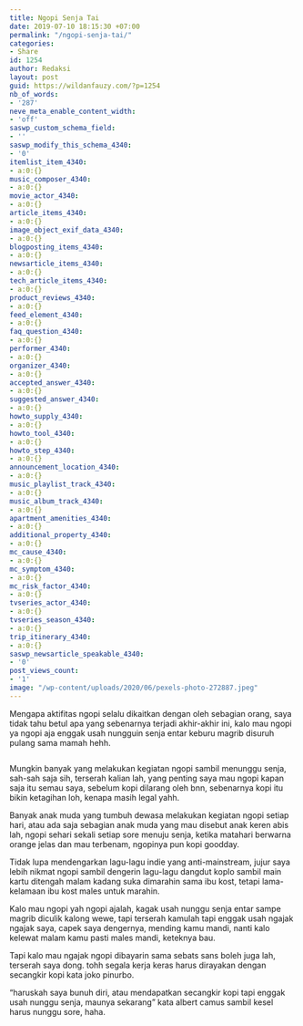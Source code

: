 ```yaml
---
title: Ngopi Senja Tai
date: 2019-07-10 18:15:30 +07:00
permalink: "/ngopi-senja-tai/"
categories:
- Share
id: 1254
author: Redaksi
layout: post
guid: https://wildanfauzy.com/?p=1254
nb_of_words:
- '287'
neve_meta_enable_content_width:
- 'off'
saswp_custom_schema_field:
- ''
saswp_modify_this_schema_4340:
- '0'
itemlist_item_4340:
- a:0:{}
music_composer_4340:
- a:0:{}
movie_actor_4340:
- a:0:{}
article_items_4340:
- a:0:{}
image_object_exif_data_4340:
- a:0:{}
blogposting_items_4340:
- a:0:{}
newsarticle_items_4340:
- a:0:{}
tech_article_items_4340:
- a:0:{}
product_reviews_4340:
- a:0:{}
feed_element_4340:
- a:0:{}
faq_question_4340:
- a:0:{}
performer_4340:
- a:0:{}
organizer_4340:
- a:0:{}
accepted_answer_4340:
- a:0:{}
suggested_answer_4340:
- a:0:{}
howto_supply_4340:
- a:0:{}
howto_tool_4340:
- a:0:{}
howto_step_4340:
- a:0:{}
announcement_location_4340:
- a:0:{}
music_playlist_track_4340:
- a:0:{}
music_album_track_4340:
- a:0:{}
apartment_amenities_4340:
- a:0:{}
additional_property_4340:
- a:0:{}
mc_cause_4340:
- a:0:{}
mc_symptom_4340:
- a:0:{}
mc_risk_factor_4340:
- a:0:{}
tvseries_actor_4340:
- a:0:{}
tvseries_season_4340:
- a:0:{}
trip_itinerary_4340:
- a:0:{}
saswp_newsarticle_speakable_4340:
- '0'
post_views_count:
- '1'
image: "/wp-content/uploads/2020/06/pexels-photo-272887.jpeg"
---
```


Mengapa aktifitas ngopi selalu dikaitkan dengan oleh sebagian orang, saya tidak tahu betul apa yang sebenarnya terjadi akhir-akhir ini, kalo mau ngopi ya ngopi aja enggak usah nungguin senja entar keburu magrib disuruh pulang sama mamah hehh.<figure class="wp-block-image size-large">

<img src="https://i0.wp.com/wildanfauzy.com/wp-content/uploads/2020/01/neve-museum-07.jpg?w=768&#038;ssl=1" alt="" class="wp-image-4537" data-recalc-dims="1" /> </figure> 

Mungkin banyak yang melakukan kegiatan ngopi sambil menunggu senja, sah-sah saja sih, terserah kalian lah, yang penting saya mau ngopi kapan saja itu semau saya, sebelum kopi dilarang oleh bnn, sebenarnya kopi itu bikin ketagihan loh, kenapa masih legal yahh.

Banyak anak muda yang tumbuh dewasa melakukan kegiatan ngopi setiap hari, atau ada saja sebagian anak muda yang mau disebut anak keren abis lah, ngopi sehari sekali setiap sore menuju senja, ketika matahari berwarna orange jelas dan mau terbenam, ngopinya pun kopi goodday.

Tidak lupa mendengarkan lagu-lagu indie yang anti-mainstream, jujur saya lebih nikmat ngopi sambil dengerin lagu-lagu dangdut koplo sambil main kartu ditengah malam kadang suka dimarahin sama ibu kost, tetapi lama-kelamaan ibu kost males untuk marahin.

Kalo mau ngopi yah ngopi ajalah, kagak usah nunggu senja entar sampe magrib diculik kalong wewe, tapi terserah kamulah tapi enggak usah ngajak ngajak saya, capek saya dengernya, mending kamu mandi, nanti kalo kelewat malam kamu pasti males mandi, keteknya bau.

Tapi kalo mau ngajak ngopi dibayarin sama sebats sans boleh juga lah, terserah saya dong. tohh segala kerja keras harus dirayakan dengan secangkir kopi kata joko pinurbo.

&#8220;haruskah saya bunuh diri, atau mendapatkan secangkir kopi tapi enggak usah nunggu senja, maunya sekarang&#8221; kata albert camus sambil kesel harus nunggu sore, haha.